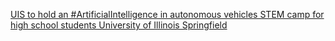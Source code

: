 [UIS to hold an #ArtificialIntelligence in autonomous vehicles STEM camp for high school students   University of Illinois Springfield](https://qi.tc/qi/113865)
